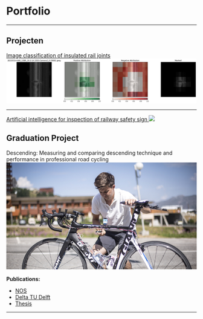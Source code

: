 # Portfolio

---

## Projecten


[Image classification of insulated rail joints](/projects/ESlassen.md)
<img src="images/gradcam.jpeg?raw=true"/>

---
[Artificial intelligence for inspection of railway safety sign ](/projects/signs.md)
<img src="images/signs.png?raw=true"/>

<!-- ---
[Project 3 Title](http://example.com/)
<img src="images/dummy_thumbnail.jpg?raw=true"/>

---

## Category Name 2

- [Project 1 Title](http://example.com/) -->

## Graduation Project
Descending: Measuring and comparing descending technique and performance in professional road cycling
<img src="images/descending.jpeg?raw=true"/>

**Publications:**
- [NOS](https://nos.nl/op3/artikel/2071886-kort-door-de-bocht-deze-fiets-helpt-wielrenners-met-dalen)
- [Delta TU Delft](https://www.delta.tudelft.nl/article/gaining-time-corners)
- [Thesis](https://repository.tudelft.nl/islandora/object/uuid%3A437a6090-1e62-44fd-8426-9024efc4bd05)


---




